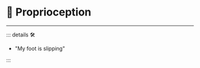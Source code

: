 # 💜 <anima>Proprioception</anima>

---

<!-- =================================================== -->
<!-- =================================================== -->
<!-- =================================================== -->
<!-- =================================================== -->
<!-- =================================================== -->
::: details 🛠

- "My foot is slipping"

:::
